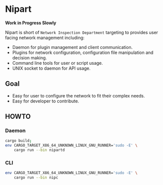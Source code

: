 # Nipart

**Work in Progress Slowly**

Nipart is short of `Network Inspection Department` targeting to provides user
facing network management including:
 * Daemon for plugin management and client communication.
 * Plugins for network configuration, configuration file manipulation and
   decision making.
 * Command line tools for user or script usage.
 * UNIX socket to daemon for API usage.

## Goal

* Easy for user to configure the network to fit their complex needs.
* Easy for developer to contribute.

## HOWTO

### Daemon

```sh
cargo build;
env CARGO_TARGET_X86_64_UNKNOWN_LINUX_GNU_RUNNER='sudo -E' \
    cargo run --bin nipartd
```

### CLI

```sh
env CARGO_TARGET_X86_64_UNKNOWN_LINUX_GNU_RUNNER='sudo -E' \
    cargo run --bin nipc
```
